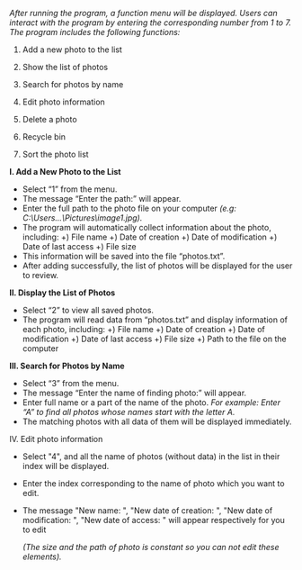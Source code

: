 _After running the program, a function menu will be displayed. Users can interact with the program by entering the corresponding number from 1 to 7. The program includes the following functions:_

1. Add a new photo to the list

2. Show the list of photos

3. Search for photos by name

4. Edit photo information

5. Delete a photo

6. Recycle bin

7. Sort the photo list

**I. Add a New Photo to the List**
- Select “1” from the menu.
- The message “Enter the path:” will appear.
- Enter the full path to the photo file on your computer _(e.g: C:\Users\...\Pictures\image1.jpg)._
- The program will automatically collect information about the photo, including:
	+) File name
	+) Date of creation
	+) Date of modification
	+) Date of last access
	+) File size
- This information will be saved into the file “photos.txt”.
- After adding successfully, the list of photos will be displayed for the user to review.

**II. Display the List of Photos**
- Select “2” to view all saved photos.
- The program will read data from “photos.txt” and display information of each photo, including:
	+) File name
	+) Date of creation
	+) Date of modification
	+) Date of last access
	+) File size
	+) Path to the file on the computer

**III. Search for Photos by Name**
- Select “3” from the menu.
- The message “Enter the name of finding photo:” will appear.
- Enter full name or a part of the name of the photo.
	_For example: Enter “A” to find all photos whose names start with the letter A._
- The matching photos with all data of them will be displayed immediately.

IV. Edit photo information
- Select "4", and all the name of photos (without data) in the list in their index will be displayed.
- Enter the index corresponding to the name of photo which you want to edit.
- The message "New name: ", "New date of creation: ", "New date of modification: ", "New date of access: " will appear respectively for you to edit

  _(The size and the path of photo is constant so you can not edit these elements)._
